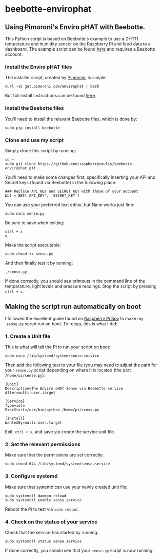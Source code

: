 # beebotte-envirophat
## Using Pimoroni's Enviro pHAT with Beebotte.

This Python script is based on Beebotte's example to use a DHT11 temperature and humidity sensor on the Raspberry Pi and feed data to a dashboard. The example script can be found [here](https://beebotte.com/tutorials/monitor_humidity_and_temperature_with_raspberrypi) and requires a Beebotte account.

### Install the Enviro pHAT files

The installer script, created by [Pimoroni](https://shop.pimoroni.com), is simple:

    curl -sS get.pimoroni.com/envirophat | bash

But full install instructions can be found [here](https://learn.pimoroni.com/tutorial/sandyj/getting-started-with-enviro-phat).

### Install the Beebotte files

You'll need to install the relevant Beebotte files, which is done by:

    sudo pip install beebotte

### Clone and use my script

Simply clone this script by running:

    cd ~
    sudo git clone https://github.com/raspberrycoulis/beebotte-envirophat.git

You'll need to make some changes first, specifically inserting your API and Secret keys (found via Beebotte) in the following place:

    ### Replace API_KEY and SECRET_KEY with those of your account
    bbt = BBT('API_KEY', 'SECRET_KEY')

You can use your preferred text editor, but Nano works just fine:

    sudo nano sense.py

Be sure to save when exiting:

    ctrl + x
    y

Make the script executable:

    sudo chmod +x sense.py

And then finally test it by running:

    ./sense.py

If done correctly, you should see printouts in the command line of the temperature, light levels and pressure readings. Stop the script by pressing `ctrl + c`.

## Making the script run automatically on boot

I followed the excellent guide found on [Raspberry Pi Spy](http://www.raspberrypi-spy.co.uk/2015/10/how-to-autorun-a-python-script-on-boot-using-systemd/) to make my  `sense.py` script run on boot. To recap, this is what I did:

### 1. Create a Unit file

This is what will tell the Pi to run your script on boot:

    sudo nano /lib/systemd/system/sense.service

Then add the following text to your file (you may need to adjust the path for your `sense.py` script depending on where it is located (the part `/home/pi/sense.py`):

    [Unit]
    Description=The Enviro pHAT Sense via Beebotte service
    After=multi-user.target
    
    [Service]
    Type=idle
    ExecStart=/usr/bin/python /home/pi/sense.py
    
    [Install]
    WantedBy=multi-user.target

Exit, `ctrl + x`, and save `y`to create the service unit file.

### 2. Set the relevant permissions

Make sure that the permissions are set correctly:

    sudo chmod 644 /lib/systemd/system/sense.service

### 3. Configure systemd

Make sure that systemd can use your newly created unit file:

    sudo systemctl daemon-reload
    sudo systemctl enable sense.service

Reboot the Pi to test via `sudo reboot`.

### 4. Check on the status of your service

Check that the service has started by running:

    sudo systemctl status sense.service

If done correctly, you should see that your `sense.py` script is now running!

